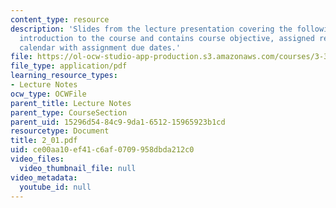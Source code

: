 ```yaml
---
content_type: resource
description: 'Slides from the lecture presentation covering the following topics:
  introduction to the course and contains course objective, assigned readings, and
  calendar with assignment due dates.'
file: https://ol-ocw-studio-app-production.s3.amazonaws.com/courses/3-320-atomistic-computer-modeling-of-materials-sma-5107-spring-2005/ce00aa10ef41c6af0709958dbda212c0_2_01.pdf
file_type: application/pdf
learning_resource_types:
- Lecture Notes
ocw_type: OCWFile
parent_title: Lecture Notes
parent_type: CourseSection
parent_uid: 15296d54-84c9-9da1-6512-15965923b1cd
resourcetype: Document
title: 2_01.pdf
uid: ce00aa10-ef41-c6af-0709-958dbda212c0
video_files:
  video_thumbnail_file: null
video_metadata:
  youtube_id: null
---
```

